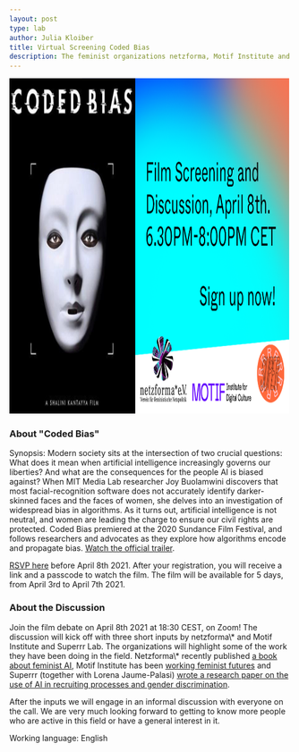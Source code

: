 ```yaml
---
layout: post
type: lab
author: Julia Kloiber
title: Virtual Screening Coded Bias 
description: The feminist organizations netzforma, Motif Institute and Superrr Lab are hosting a virtual screening and discussion of the film Coded Bias.
---
```


<img src="/assets/img/blog/codedbias.png" alt="Coded Bias Logo" width="500" height="600">

<p><h3>About "Coded Bias"</h3></p>

Synopsis: Modern society sits at the intersection of two crucial questions: What does it mean when artificial intelligence increasingly governs our liberties? And what are the consequences for the people AI is biased against? When MIT Media Lab researcher Joy Buolamwini discovers that most facial-recognition software does not accurately identify darker-skinned faces and the faces of women, she delves into an investigation of widespread bias in algorithms. As it turns out, artificial intelligence is not neutral, and women are leading the charge to ensure our civil rights are protected.
Coded Bias premiered at the 2020 Sundance Film Festival, and follows researchers and advocates as they explore how algorithms encode and propagate bias. <a href="https://www.youtube.com/watch?v=jZl55PsfZJQ"> Watch the official trailer</a>.

<p><a href="https://us02web.zoom.us/meeting/register/tZErdO-vrD0oGNM36uhdSu-TAVkyb2kKKMwj">RSVP here</a> before April 8th 2021. After your registration, you will receive a link and a passcode to watch the film. The film will be available for 5 days, from April 3rd to April 7th 2021.
</p>

<p><h3>About the Discussion</h3></p>

<p>Join the film debate on April 8th 2021 at 18:30 CEST, on Zoom!
The discussion will kick off with three short inputs by netzforma\* and Motif Institute and Superrr Lab.
The organizations will highlight some of the work they have been doing in the field. Netzforma\* recently published <a href="http://netzforma.org/wenn-ki-dann-feministisch">a book about feminist AI</a>, Motif Institute has been <a href="https://feministfutures.net/About">working feminist futures</a> and Superrr (together with Lorena Jaume-Palasi) <a href="https://superrr.net/2021/01/26/AI-powered-recruiting.html">wrote a research paper on the use of AI in recruiting processes and gender discrimination</a>.

After the inputs we will engage in an informal discussion with everyone on the call.
We are very much looking forward to getting to know more people who are active in this field or have a general interest in it.</p>

<p>Working language: English</p>

